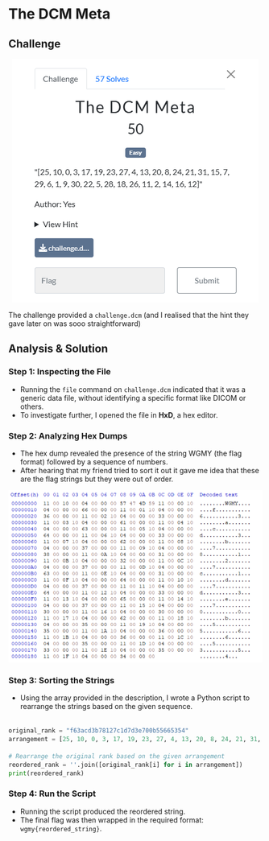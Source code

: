 # The DCM Meta

## Challenge

<p align= "center">
  <img src = "https://github.com/batricha/CTF-Writeups/blob/main/WGMY2024/Misc/The%20DCM%20Meta/dcm1.png" alt="Challenge Image">
</p>


The challenge provided a `challenge.dcm` (and I realised that the hint they gave later on was sooo straightforward)


## Analysis & Solution

### Step 1: Inspecting the File
- Running the `file` command on `challenge.dcm` indicated that it was a generic data file, without identifying a specific format like DICOM or others.
- To investigate further, I opened the file in **HxD**, a hex editor.

### Step 2: Analyzing Hex Dumps
- The hex dump revealed the presence of the string WGMY (the flag format) followed by a sequence of numbers.
- After hearing that my friend tried to sort it out it gave me idea that these are the flag strings but they were out of order.

<p align= "center">
  <img src = "https://github.com/batricha/CTF-Writeups/blob/main/WGMY2024/Misc/The%20DCM%20Meta/dcm2.png" alt="Challenge Image">
</p>

### Step 3: Sorting the Strings
- Using the array provided in the description, I wrote a Python script to rearrange the strings based on the given sequence.

```python

original_rank = "f63acd3b78127c1d7d3e700b55665354"
arrangement = [25, 10, 0, 3, 17, 19, 23, 27, 4, 13, 20, 8, 24, 21, 31, 15, 7, 29, 6, 1, 9, 30, 22, 5, 28, 18, 26, 11, 2, 14, 16, 12]

# Rearrange the original rank based on the given arrangement
reordered_rank = ''.join([original_rank[i] for i in arrangement])
print(reordered_rank)

```

### Step 4: Run the Script
- Running the script produced the reordered string.
- The final flag was then wrapped in the required format: `wgmy{reordered_string}`.


